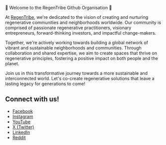 🌱 Welcome to the RegenTribe Github Organisation 🌱

At [RegenTribe](https://regentribe.org), we're dedicated to the vision of creating and nurturing regenerative communities and neighborhoods worldwide. Our community is comprised of passionate regenerative practitioners, visionary entrepreneurs, forward-thinking investors, and impactful change-makers.

Together, we're actively working towards building a global network of vibrant and sustainable neighborhoods and communities. Through collaboration and shared expertise, we aim to create spaces that thrive on regenerative principles, fostering a positive impact on both people and the planet.

Join us in this transformative journey towards a more sustainable and interconnected world. Let's co-create regenerative solutions that leave a lasting legacy for generations to come!

## Connect with us!

- [Facebook](https://www.facebook.com/regen.tribe)
- [Instagram](https://www.instagram.com/regen.tribe)
- [YouTube](https://www.youtube.com/@regentribe)
- [X (Twitter)](https://twitter.com/regentribe)
- [LinkedIn](https://www.linkedin.com/company/regentribe)
- [Reddit](https://www.reddit.com/r/RegenerativeCommunity/)
<!--

**Here are some ideas to get you started:**

🙋‍♀️ A short introduction - what is your organization all about?
🌈 Contribution guidelines - how can the community get involved?
👩‍💻 Useful resources - where can the community find your docs? Is there anything else the community should know?
🍿 Fun facts - what does your team eat for breakfast?
🧙 Remember, you can do mighty things with the power of [Markdown](https://docs.github.com/github/writing-on-github/getting-started-with-writing-and-formatting-on-github/basic-writing-and-formatting-syntax)
-->
